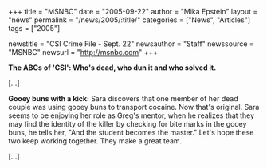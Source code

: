 +++
title = "MSNBC"
date = "2005-09-22"
author = "Mika Epstein"
layout = "news"
permalink = "/news/2005/:title/"
categories = ["News", "Articles"]
tags = ["2005"]

newstitle = "CSI Crime File - Sept. 22"
newsauthor = "Staff"
newssource = "MSNBC"
newsurl = "http://msnbc.com"
+++

**The ABCs of 'CSI': Who's dead, who dun it and who solved it.**

[...]

**Gooey buns with a kick:** Sara discovers that one member of her dead couple was using gooey buns to transport cocaine. Now that's original. Sara seems to be enjoying her role as Greg's mentor, when he realizes that they may find the identity of the killer by checking for bite marks in the gooey buns, he tells her, "And the student becomes the master." Let's hope these two keep working together. They make a great team.

[...]

